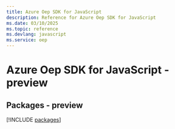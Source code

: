 ```yaml
---
title: Azure Oep SDK for JavaScript
description: Reference for Azure Oep SDK for JavaScript
ms.date: 03/10/2025
ms.topic: reference
ms.devlang: javascript
ms.service: oep
---
```

# Azure Oep SDK for JavaScript - preview
## Packages - preview
[!INCLUDE [packages](oep-index.md)]